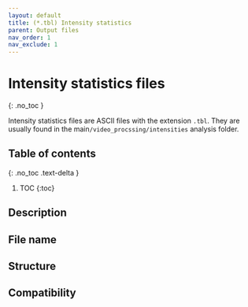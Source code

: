 ```yaml
---
layout: default
title: (*.tbl) Intensity statistics
parent: Output files
nav_order: 1
nav_exclude: 1
---
```



# Intensity statistics files
{: .no_toc }

Intensity statistics files are ASCII files with the extension `.tbl`. They are usually found in the main`/video_procssing/intensities` analysis folder.

## Table of contents
{: .no_toc .text-delta }

1. TOC
{:toc}

## Description

## File name

## Structure

## Compatibility
